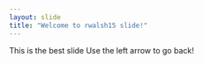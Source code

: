 ```yaml
---
layout: slide
title: "Welcome to rwalsh15 slide!"
---
```

This is the best slide
Use the left arrow to go back!
